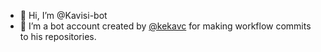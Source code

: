 - 👋 Hi, I’m @Kavisi-bot
- 👀 I’m a bot account created by [@kekavc](https://github.com/kekavc24) for making workflow commits to his repositories.

<!---
Kavisi-bot/Kavisi-bot is a ✨ special ✨ repository because its `README.md` (this file) appears on your GitHub profile.
You can click the Preview link to take a look at your changes.
--->
